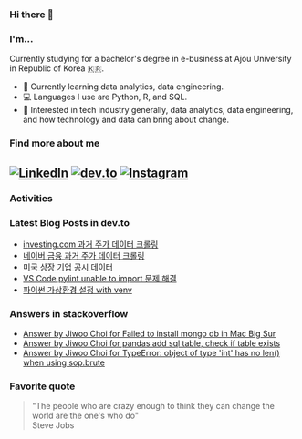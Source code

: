 ### Hi there 👋

### I'm...

Currently studying for a bachelor's degree in e-business at Ajou University in Republic of Korea 🇰🇷.
<!--
- 🔭 currently working on things related with stock marktet data and capstone project.
-->

- 🌱 Currently learning data analytics, data engineering.
- 💻 Languages I use are Python, R, and SQL.
- 🔎 Interested in tech industry generally, data analytics, data engineering, and how technology and data can bring about change.

### Find more about me
<!--
[![kaggle](https://img.shields.io/badge/kaggle-5ABBF9?logo=kaggle&logoColor=ffffff)](https://www.kaggle.com/cho2jiwoo)
[![Twitter](https://img.shields.io/badge/Twitter-1DA1F2?logo=twitter&logoColor=ffffff)](https://twitter.com/cho2_ji)
-->
[![LinkedIn](https://img.shields.io/badge/LinkedIn-2867B2?logo=linkedin&logoColor=ffffff)](https://www.linkedin.com/in/choijiwoo/)
[![dev.to](https://img.shields.io/badge/dev.to-ffffff?logo=dev.to&logoColor=black)](https://dev.to/choijiwoo)
[![Instagram](https://img.shields.io/badge/Instagram-ff00ff?logo=instagram&logoColor=ffffff)](https://www.instagram.com/cho2_ji/)
---

### Activities

### Latest Blog Posts in dev.to
<!-- BLOG-POST-LIST:START -->
- [investing.com 과거 주가 데이터 크롤링](https://dev.to/choijiwoo/investingcom-gwageo-juga-deiteo-keurolring-59f2)
- [네이버 금융 과거 주가 데이터 크롤링](https://dev.to/choijiwoo/neibeo-geumyungeseo-juga-deiteo-bulreoogi-3jem)
- [미국 상장 기업 공시 데이터](https://dev.to/choijiwoo/migug-sangjang-gieob-gongsi-deiteo-g83)
- [VS Code pylint unable to import 문제 해결](https://dev.to/choijiwoo/vs-code-pylint-unable-to-import-munje-haegyeol-2n96)
- [파이썬 가상환경 설정 with venv](https://dev.to/choijiwoo/paisseon-gasanghwangyeong-seoljeong-with-venv-3ai1)
<!-- BLOG-POST-LIST:END -->

### Answers in stackoverflow
<!-- STACKOVERFLOW:START -->
- [Answer by Jiwoo Choi for Failed to install mongo db in Mac Big Sur](https://stackoverflow.com/questions/63649370/failed-to-install-mongo-db-in-mac-big-sur/68812332#68812332)
- [Answer by Jiwoo Choi for pandas add sql table, check if table exists](https://stackoverflow.com/questions/27939643/pandas-add-sql-table-check-if-table-exists/68572608#68572608)
- [Answer by Jiwoo Choi for TypeError: object of type 'int' has no len() when using sop.brute](https://stackoverflow.com/questions/50405177/typeerror-object-of-type-int-has-no-len-when-using-sop-brute/65989709#65989709)
<!-- STACKOVERFLOW:END -->

### Favorite quote
> "The people who are crazy enough to think they can change the world are the one's who do"
</br> Steve Jobs

<!--
**cho2ji/cho2ji** is a ✨ _special_ ✨ repository because its `README.md` (this file) appears on your GitHub profile.

Here are some ideas to get you started:

- 🔭 I’m currently working on ...
- 🌱 I’m currently learning ...
- 👯 I’m looking to collaborate on ...
- 🤔 I’m looking for help with ...
- 💬 Ask me about ...
- 📫 How to reach me: ...
- 😄 Pronouns: ...
- ⚡ Fun fact: ...
-->
